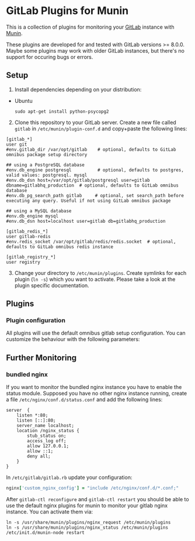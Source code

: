 
# GitLab Plugins for Munin #

This is a collection of plugins for monitoring your [GitLab](http://www.gitlab.com/) instance with
[Munin](http://munin-monitoring.org/).

These plugins are developed for and tested with GitLab versions >= 8.0.0.
Maybe some plugins may work with older GitLab instances, but there's no
support for occuring bugs or errors.


## Setup ##

1. Install dependencies depending on your distribution:
  * Ubuntu
    ```
    sudo apt-get install python-psycopg2
    ```
2. Clone this repository to your GitLab server. Create a new file called ```gitlab``` in ```/etc/munin/plugin-conf.d```
and copy+paste the following lines:
  ```
  [gitlab_*]
  user git
  #env.gitlab_dir /var/opt/gitlab    # optional, defaults to GitLab omnibus package setup directory

  ## using a PostgreSQL database
  #env.db_engine postgresql          # optional, defaults to postgres, valid values: postgresql. mysql
  #env.db_dsn host=/var/opt/gitlab/postgresql user=gitlab dbname=gitlabhq_production  # optional, defaults to GitLab omnibus database
  #env.db_pg_search_path gitlab     # optional, set search_path before executing any query. Useful if not using GitLab omnibus package

  ## using a MySQL database
  #env.db_engine mysql
  #env.db_dsn host=localhost user=gitlab db=gitlabhq_production

  [gitlab_redis_*]
  user gitlab-redis
  #env.redis_socket /var/opt/gitlab/redis/redis.socket  # optional, defaults to GitLab omnibus redis instance

  [gitlab_registry_*]
  user registry
  ```
3. Change your directory to ```/etc/munin/plugins```. Create symlinks for each plugin (```ln -s```) which you want to
activate. Please take a look at the plugin specific documentation.


## Plugins ##

### Plugin configuration ###

All plugins will use the default omnibus gitlab setup configuration. You can customize the behaviour with the following parameters:




## Further Monitoring ##

### bundled nginx ###

If you want to monitor the bundled nginx instance you have to enable the status module. Supposed you have no other
nginx instance running, create a file ```/etc/nginx/conf.d/status.conf``` and add the following lines:

```
server  {
    listen *:80;
    listen [::]:80;
    server_name localhost;
    location /nginx_status {
        stub_status on;
        access_log off;
        allow 127.0.0.1;
        allow ::1;
        deny all;
    }
}
```

In ```/etc/gitlab/gitlab.rb``` update your configuration:
```ruby
nginx['custom_nginx_config'] = "include /etc/nginx/conf.d/*.conf;"
```

After ```gitlab-ctl reconfigure``` and ```gitlab-ctl restart``` you should be able to use the default nginx plugins for
munin to monitor your gitlab nginx instance. You can activate them via:

```
ln -s /usr/share/munin/plugins/nginx_request /etc/munin/plugins
ln -s /usr/share/munin/plugins/nginx_status /etc/munin/plugins
/etc/init.d/munin-node restart
```
